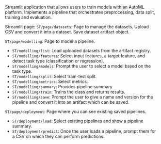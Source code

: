 Streamlit application that allows users to train models with an AutoML platform.
Implements a pipeline that orchestrates preprocessing, data split, training and evaluation.

Streamlit page:
`ST/page/datasets`: Page to manage the datasets. Upload CSV and convert it into a dataset. Save dataset artifact object.

`ST/page/modelling`: Page to model a pipeline. 
- `ST/modelling/list`: Load uploaded datasets from the artifact registry.
- `ST/modelling/features`: Select input features, a target feature, and detect task type (classification or regression).
- `ST/modelling/models`: Prompt the user to select a model based on the task type.
- `ST/modelling/split`: Select train-test split.
- `ST/modelling/metrics`: Select metrics.
- `ST/modelling/summary`: Provides pipeline summary
- `ST/modelling/train`: Trains the class and returns results.
- `ST/modelling/save`: Prompt the user to give a name and version for the pipeline and convert it into an artifact which can be saved.

`ST/page/deployment`: Page where you can see existing saved pipelines.
- `ST/deployment/load`: Select existing pipelines and show a pipeline summary.
- `ST/deployment/predict`: Once the user loads a pipeline, prompt them for a CSV on which they can perform predictions.
